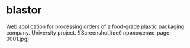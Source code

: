 # blastor
Web application for processing orders of a food-grade plastic packaging company. University project.
![Screenshot](веб приложение_page-0001.jpg)
